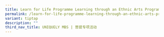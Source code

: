 ```yaml
---
title: Learn for Life Programme Learning through an Ethnic Arts Programme (LEAP)
permalink: /learn-for-life-programme-learning-through-an-ethnic-arts-programme-leap/
variant: tiptap
description: ""
third_nav_title: UNIQUELY MBS | 菩提专项活动
---
```

